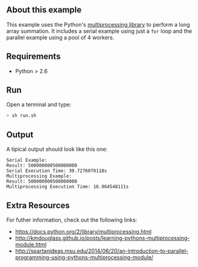 ## About this example

This example uses the Python's [multiprocessing library](https://docs.python.org/2/library/multiprocessing.html) to perform a long array summation.
It includes a serial example using just a `for` loop and the parallel example using a pool of 4 workers.
## Requirements

* Python > 2.6

## Run

Open a terminal and type:

```bash
> sh run.sh
```

## Output

A tipical output should look like this one:

```
Serial Example:
Result: 500000000500000000
Serial Execution Time: 30.7276070118s
Multiprocessing Example:
Result: 500000000500000000
Multiprocessing Execution Time: 16.964548111s
```

## Extra Resources

For futher information, check out the following links:
* https://docs.python.org/2/library/multiprocessing.html
* http://kmdouglass.github.io/posts/learning-pythons-multiprocessing-module.html
* http://spartanideas.msu.edu/2014/06/20/an-introduction-to-parallel-programming-using-pythons-multiprocessing-module/
